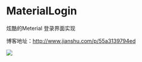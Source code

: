 # MaterialLogin
炫酷的Meterial 登录界面实现

博客地址：http://www.jianshu.com/p/55a3139794ed


![](http://oc3vooyt7.bkt.clouddn.com/GIF_20170524_215242.gif)
